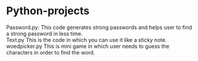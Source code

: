 # Python-projects
Password.py:
  This code generates strong passwords and helps user to find a strong password in less time.  
Text.py
  This is the code in which you can use it like a sticky note.
woedpicker.py
  This is mini game in which user needs to guess the characters in order to find the word.
